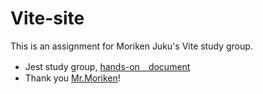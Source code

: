 # Vite-site
This is an assignment for Moriken Juku's Vite study group.
- Jest study group, [hands-on　document](https://github.com/kenmori/handsonFrontend/blob/master/vite/Work.md)
- Thank you [Mr.Moriken](https://kenjimorita.jp/)!
